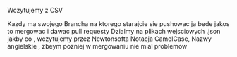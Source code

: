 Wczytujemy z CSV

Kazdy ma swojego Brancha na ktorego starajcie sie pushowac
ja bede jakos to mergowac i dawac pull requesty
Dzialmy na plikach wejsciowych .json jakby co , wczytujemy przez Newtonsofta
Notacja CamelCase, Nazwy angielskie , zbeym pozniej w mergowaniu nie mial problemow
